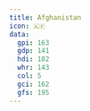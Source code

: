 ```yaml
---
title: Afghanistan
icon: 🇦🇫
data:
  gpi: 163
  gdp: 141
  hdi: 182
  whr: 143
  col: 5
  gci: 162
  gfs: 195
---
```

